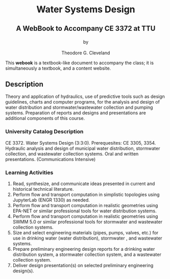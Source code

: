 # <p style="text-align:center"> Water Systems Design </p>

## <p style="text-align:center">A WebBook to Accompany CE 3372 at TTU </p>

<p style="text-align:center">by <br><br>Theodore G. Cleveland <br></p>

This **webook** is a textbook-like document to accompany the class; it is simultaneously a textbook, and a content website.

## Description

Theory and application of hydraulics, use of predictive tools such as design guidelines, charts and computer programs, for the analysis and design of water distribution and stormwater/wastewater collection and pumping systems. Preparation of reports and designs and presentations are additional components of this course.

### University Catalog Description

CE 3372. Water Systems Design (3:3:0). Prerequesites: CE 3305, 3354. Hydraulic analysis and design of municipal water distribution, stormwater collection, and wastewater collection systems. Oral and written presentations. (Communications Intensive)

### Learning Activities

1. Read, synthesize, and communicate ideas presented in current and historical technical literature.
2. Perform flow and transport computation in simplistic topologies using JupyterLab (ENGR 1330) as needed.
3. Perform flow and transport computation in realistic geometries using EPA-NET or similar professional tools for water distribution systems.
4. Perform flow and transport computation in realistic geometries using SWMM 5.0 or similar professional tools for stormwater and wastewater collection systems.
5. Size and select engineering materials (pipes, pumps, valves, etc.) for use in drinking water (water distribution), stormwater , and wastewater systems.
6. Prepare preliminary engineering design reports for a drinking water distribution system, a stormwater collection system, and a wastewater collection system. 
7. Deliver design presentation(s) on selected preliminary engineering design(s).


<!--For full documentation visit [mkdocs.org](https://mkdocs.org).

## Commands

* `mkdocs new [dir-name]` - Create a new project.
* `mkdocs serve` - Start the live-reloading docs server.
* `mkdocs build` - Build the documentation site.
* `mkdocs help` - Print this help message.

## Project layout

    mkdocs.yml    # The configuration file.
    docs/
        index.md  # The documentation homepage.
        ...       # Other markdown pages, images and other files. -->
